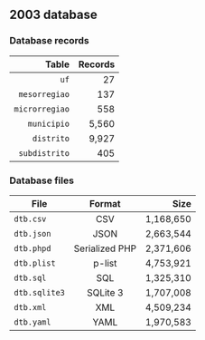 ## 2003 database

### Database records

|          Table | Records |
| --------------:| -------:|
|           `uf` |      27 |
|  `mesorregiao` |     137 |
| `microrregiao` |     558 |
|    `municipio` |   5,560 |
|     `distrito` |   9,927 |
|  `subdistrito` |     405 |

### Database files

| File          | Format         |      Size |
| ------------- |:--------------:| ---------:|
| `dtb.csv`     | CSV            | 1,168,650 |
| `dtb.json`    | JSON           | 2,663,544 |
| `dtb.phpd`    | Serialized PHP | 2,371,606 |
| `dtb.plist`   | p-list         | 4,753,921 |
| `dtb.sql`     | SQL            | 1,325,310 |
| `dtb.sqlite3` | SQLite 3       | 1,707,008 |
| `dtb.xml`     | XML            | 4,509,234 |
| `dtb.yaml`    | YAML           | 1,970,583 |
